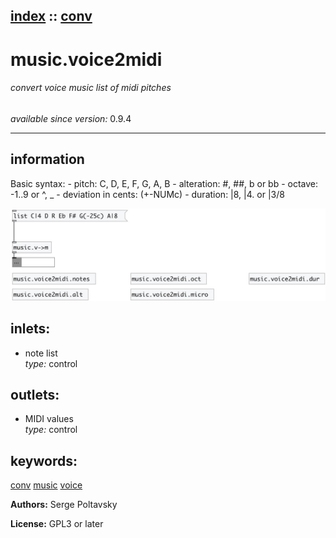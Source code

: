[index](index.html) :: [conv](category_conv.html)
---

# music.voice2midi

###### convert voice music list of midi pitches

*available since version:* 0.9.4

---


## information
Basic syntax: - pitch: C, D, E, F, G, A, B - alteration: #, ##, b or bb - octave: -1..9 or ^, _ - deviation in cents: (+-NUMc) - duration: |8, |4. or |3/8


[![example](../examples/img/music.voice2midi.jpg)](../examples/pd/music.voice2midi.pd)









## inlets:

* note list<br>
_type:_ control



## outlets:

* MIDI values<br>
_type:_ control



## keywords:

[conv](keywords/conv.html)
[music](keywords/music.html)
[voice](keywords/voice.html)






**Authors:** Serge Poltavsky




**License:** GPL3 or later






